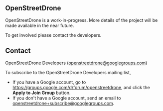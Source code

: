 ## OpenStreetDrone

OpenStreetDrone is a work-in-progress. More details of the project will be made available in the near future.

To get involved please contact the developers.

## Contact

OpenStreetDrone Developers (<openstreetdrone@googlegroups.com>)

To subscribe to the OpenStreetDrone Developers mailing list,
- If you have a Google account, go to https://groups.google.com/d/forum/openstreetdrone, and click the **Apply to Join Group** button.
- If you don't have a Google account, send an email to openstreetdrone+subscribe@googlegroups.com.
